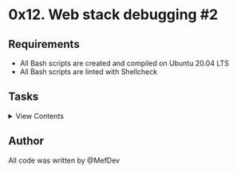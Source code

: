 # 0x12. Web stack debugging #2

## Requirements

- All Bash scripts are created and compiled on Ubuntu 20.04 LTS
- All Bash scripts are linted with Shellcheck

## Tasks

<details>
<summary>View Contents</summary>

### [0. Run software as another user](./0-iamsomeonelese)

- The user root is, on Linux, the “superuser”. It can do anything it wants, that’s a good and bad thing. A good practice is that one should never be logged in the root user, as if you fat finger a command and for example run rm -rf /, there is no comeback. That’s why it is preferable to run as a privileged user, meaning that the user also has the ability to perform tasks that the root user can do, just need to use a specific command that you need to discover.

- For the containers that you are given in this project as well as the checker, everything is run under the root user, which has the ability to run anything as another user.
  - Write a Bash script that accepts one argument
  - Run the whoami command under the user passed as an argument
  - Make sure to try your script by passing different users

```
root@ubuntu:~# whoami
root
root@ubuntu:~# ./0-iamsomeonelese nginx
nginx
root@ubuntu:~# whoami
root
```

### [1. Run Nginx as Nginx](./1-run_nginx_as_nginx)

- The root user is a superuser that can do anything on a Unix machine, the top administrator. Security wise, you must do everything that you can to prevent an attacker from logging in as root. With this in mind, it’s a good practice not to run your web servers as root (which is the default for most configurations) and instead run the process as the less privileged nginx user instead. This way, if a hacker does find a security issue that allows them to break-in to your server, the impact is limited by the permissions of the nginx user.
- configure the container to fit the above requirements

```
root@ab6f4542747e:~# ps auxff | grep ngin[x]
nginx      884  0.0  0.0  77360  2744 ?        Ss   19:16   0:00 nginx: master process /usr/sbin/nginx
nginx      885  0.0  0.0  77712  2772 ?        S    19:16   0:00  \_ nginx: worker process
nginx      886  0.0  0.0  77712  3180 ?        S    19:16   0:00  \_ nginx: worker process
nginx      887  0.0  0.0  77712  3180 ?        S    19:16   0:00  \_ nginx: worker process
nginx      888  0.0  0.0  77712  3208 ?        S    19:16   0:00  \_ nginx: worker process
root@ab6f4542747e:~#
root@ab6f4542747e:~# nc -z 0 8080 ; echo $?
0
```

### [2. 7 lines or less](./100-fix_in_7_lines_or_less)

  - Bash script must be 7 lines long or less
  - There must be a new line at the end of the file
  - respect Bash script requirements

</details>

## Author
All code was written by @MefDev